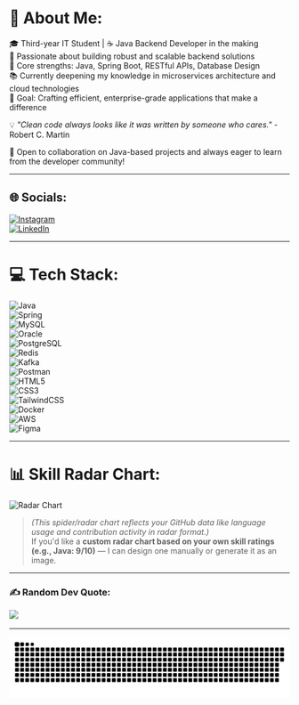 # 💫 About Me:
🎓 Third-year IT Student | ☕ Java Backend Developer in the making  
🚀 Passionate about building robust and scalable backend solutions  
🔧 Core strengths: Java, Spring Boot, RESTful APIs, Database Design  
📚 Currently deepening my knowledge in microservices architecture and cloud technologies  
🎯 Goal: Crafting efficient, enterprise-grade applications that make a difference  

💡 *"Clean code always looks like it was written by someone who cares."* - Robert C. Martin  

🤝 Open to collaboration on Java-based projects and always eager to learn from the developer community!

---

## 🌐 Socials:
[![Instagram](https://img.shields.io/badge/Instagram-%23E4405F.svg?logo=Instagram&logoColor=white)](https://instagram.com/tusharkedar_22)  
[![LinkedIn](https://img.shields.io/badge/LinkedIn-%230077B5.svg?logo=linkedin&logoColor=white)](https://www.linkedin.com/in/tushar-kedar-5003a2298/)

---

# 💻 Tech Stack:

![Java](https://img.shields.io/badge/java-%23ED8B00.svg?style=for-the-badge&logo=openjdk&logoColor=white)  
![Spring](https://img.shields.io/badge/spring-%236DB33F.svg?style=for-the-badge&logo=spring&logoColor=white)  
![MySQL](https://img.shields.io/badge/mysql-4479A1.svg?style=for-the-badge&logo=mysql&logoColor=white)  
![Oracle](https://img.shields.io/badge/oracle-%23F80000.svg?style=for-the-badge&logo=oracle&logoColor=white)  
![PostgreSQL](https://img.shields.io/badge/postgresql-%23336791.svg?style=for-the-badge&logo=postgresql&logoColor=white)  
![Redis](https://img.shields.io/badge/redis-%23DC382D.svg?style=for-the-badge&logo=redis&logoColor=white)  
![Kafka](https://img.shields.io/badge/kafka-231F20.svg?style=for-the-badge&logo=apachekafka&logoColor=white)  
![Postman](https://img.shields.io/badge/postman-%23FF6C37.svg?style=for-the-badge&logo=postman&logoColor=white)  
![HTML5](https://img.shields.io/badge/html5-%23E34F26.svg?style=for-the-badge&logo=html5&logoColor=white)  
![CSS3](https://img.shields.io/badge/css3-%231572B6.svg?style=for-the-badge&logo=css3&logoColor=white)  
![TailwindCSS](https://img.shields.io/badge/tailwindcss-%2338B2AC.svg?style=for-the-badge&logo=tailwindcss&logoColor=white)  
![Docker](https://img.shields.io/badge/docker-%230db7ed.svg?style=for-the-badge&logo=docker&logoColor=white)  
![AWS](https://img.shields.io/badge/AWS-%23FF9900.svg?style=for-the-badge&logo=amazonaws&logoColor=white)  
![Figma](https://img.shields.io/badge/figma-%23F24E1E.svg?style=for-the-badge&logo=figma&logoColor=white)  

---

# 📊 Skill Radar Chart:

![Radar Chart](https://github-profile-summary-cards.vercel.app/api/cards/profile-details?username=Tushar051&theme=radical)

> *(This spider/radar chart reflects your GitHub data like language usage and contribution activity in radar format.)*  
> If you'd like a **custom radar chart based on your own skill ratings (e.g., Java: 9/10)** — I can design one manually or generate it as an image.

---

### ✍️ Random Dev Quote:
![](https://quotes-github-readme.vercel.app/api?type=horizontal&theme=radical)

---

<picture>
  <source media="(prefers-color-scheme: dark)" srcset="https://raw.githubusercontent.com/Tushar051/Tushar051/output/github-snake-dark.svg" />
  <source media="(prefers-color-scheme: light)" srcset="https://raw.githubusercontent.com/Tushar051/Tushar051/output/github-snake.svg" />
  <img alt="github-snake" src="https://raw.githubusercontent.com/Tushar051/Tushar051/output/github-snake.svg" />
</picture>
